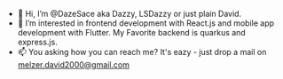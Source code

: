 - 👋 Hi, I’m @DazeSace aka Dazzy, LSDazzy or just plain David.
- 👀 I’m interested in frontend development with React.js and mobile app development with Flutter. My Favorite backend is quarkus and express.js.
- 📫 You asking how you can reach me? It's eazy - just drop a mail on melzer.david2000@gmail.com

<!---
DazeSace/DazeSace is a ✨ special ✨ repository because its `README.md` (this file) appears on your GitHub profile.
You can click the Preview link to take a look at your changes.
--->
